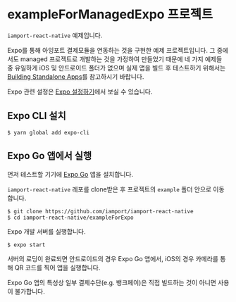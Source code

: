 # exampleForManagedExpo 프로젝트

`iamport-react-native` 예제입니다.

Expo를 통해 아잉포트 결제모듈을 연동하는 것을 구현한 예제 프로젝트입니다.
그 중에서도 managed 프로젝트로 개발하는 것을 가정하여 만들었기 때문에 네 가지 예제들 중 유일하게 iOS 및 안드로이드 폴더가 없으며 실제 앱을 빌드 후 테스트하기 위해서는 [Building Standalone Apps](https://docs.expo.io/distribution/building-standalone-apps/)를 참고하시기 바랍니다.

Expo 관련 설정은 [Expo 설정하기](../manuals/EXPO.md)에서 보실 수 있습니다.

## Expo CLI 설치

```shell
$ yarn global add expo-cli
```

## Expo Go 앱에서 실행

먼저 테스트할 기기에 [Expo Go](https://expo.dev/client) 앱을 설치합니다.

`iamport-react-native` 레포를 clone받은 후 프로젝트의 `example` 폴더 안으로 이동합니다.
```shell
$ git clone https://github.com/iamport/iamport-react-native
$ cd iamport-react-native/exampleForExpo
```

Expo 개발 서버를 실행합니다.
```shell
$ expo start
```

서버의 로딩이 완료되면 안드로이드의 경우 Expo Go 앱에서, iOS의 경우 카메라를 통해 QR 코드를 찍어 앱을 실행합니다.

Expo Go 앱의 특성상 일부 결제수단(e.g. 뱅크페이)은 직접 빌드하는 것이 아니면 사용이 불가합니다.
